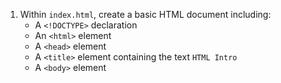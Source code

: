 1. Within `index.html`, create a basic HTML document including:
   - A `<!DOCTYPE>` declaration
   - An `<html>` element
   - A `<head>` element
   - A `<title>` element containing the text `HTML Intro`
   - A `<body>` element
